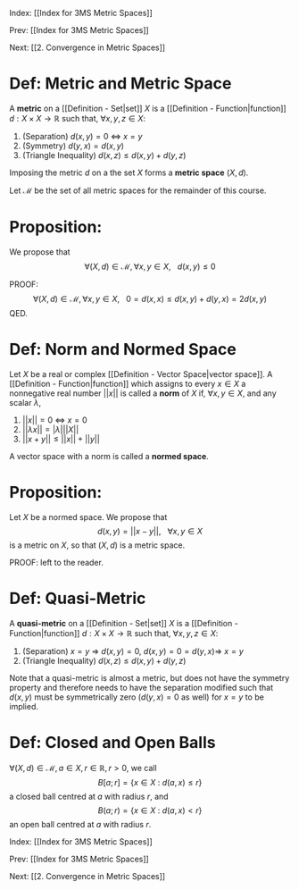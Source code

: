 Index: [[Index for 3MS Metric Spaces]]

Prev: [[Index for 3MS Metric Spaces]]

Next: [[2. Convergence in Metric Spaces]]

# Def: Metric and Metric Space
A **metric** on a [[Definition - Set|set]] $X$ is a [[Definition - Function|function]] $d:X\times X\to \mathbb{R}$ such that, $\forall x,y,z\in X$:

1. (Separation) $d(x,y)=0~\Leftrightarrow~x=y$
2. (Symmetry) $d(y,x)=d(x,y)$
3. (Triangle Inequality) $d(x,z)\leq d(x,y)+d(y,z)$

Imposing the metric $d$ on a the set $X$ forms a **metric space** $(X,d)$. 

Let $\mathcal{M}$ be the set of all metric spaces for the remainder of this course.

# Proposition:
We propose that
$$\forall(X,d)\in\mathcal{M},\forall x,y\in X,~~~d(x,y)\leq 0$$

PROOF: $$\forall(X,d)\in\mathcal{M},\forall x,y\in X,~~~0=d(x,x)\leq d(x,y)+d(y,x)=2d(x,y)$$ QED.

# Def: Norm and Normed Space
Let $X$ be a real or complex [[Definition - Vector Space|vector space]]. A [[Definition - Function|function]] which assigns to every $x\in X$ a nonnegative real number $||x||$ is called a **norm** of $X$ if, $\forall x,y\in X$, and any scalar $\lambda$,

1. $||x||=0~\Leftrightarrow~x=0$
2. $||\lambda x||=|\lambda|||X||$
3. $||x+y||\leq ||x||+||y||$

A vector space with a norm is called a **normed space**.

# Proposition:
Let $X$ be a normed space. We propose that
$$d(x,y)=||x-y||,~~~\forall x,y\in X$$
is a metric on $X$, so that $(X,d)$ is a metric space.

PROOF: left to the reader.

# Def: Quasi-Metric
A **quasi-metric** on a [[Definition - Set|set]] $X$ is a [[Definition - Function|function]] $d:X\times X\to \mathbb{R}$ such that, $\forall x,y,z\in X$:

1. (Separation) $x=y~\Rightarrow~d(x,y)=0,~d(x,y)=0=d(y,x)\Rightarrow~x=y$
2. (Triangle Inequality) $d(x,z)\leq d(x,y)+d(y,z)$

Note that a quasi-metric is almost a metric, but does not have the symmetry property and therefore needs to have the separation modified such that $d(x,y)$ must be symmetrically zero ($d(y,x)=0$ as well) for $x=y$ to be implied.

# Def: Closed and Open Balls
$\forall(X,d)\in\mathcal{M},a\in X,r\in\mathbb{R},r>0$, we call $$B[a;r]=\{x\in X~:~d(a,x)\leq r\}$$ a closed ball centred at $a$ with radius $r$, and $$B(a;r)=\{x\in X~:~d(a,x)< r\}$$ an open ball centred at $a$ with radius $r$.

Index: [[Index for 3MS Metric Spaces]]

Prev: [[Index for 3MS Metric Spaces]]

Next: [[2. Convergence in Metric Spaces]]